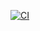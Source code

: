 [![CI](https://github.com/jsx7ba/blog/actions/workflows/deploy.yml/badge.svg)](https://github.com/jsx7ba/blog/actions/workflows/deploy.yml)
